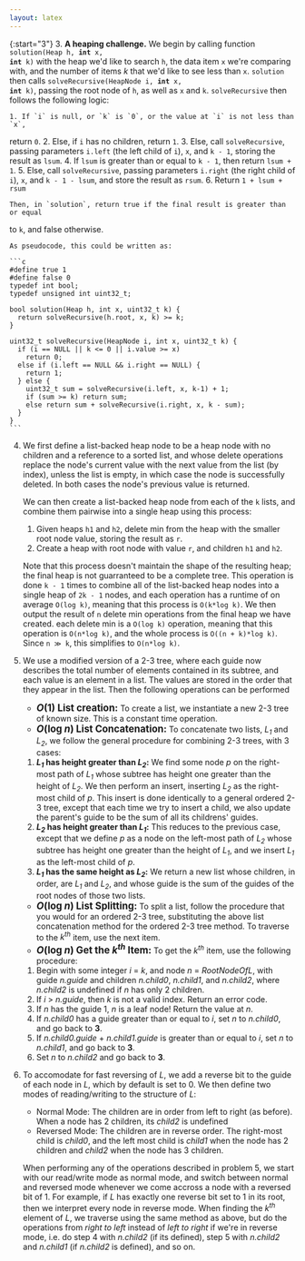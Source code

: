 ```yaml
---
layout: latex
---
```

{:start="3"}
3. **A heaping challenge.** We begin by calling function <code>solution(Heap h,
<strong>int</strong> x, <strong>int</strong> k)</code> with the heap we'd like
to search `h`, the data item `x` we're comparing with, and the number of items
*k* that we'd like to see less than `x`. `solution` then calls
<code>solveRecursive(HeapNode i, <strong>int</strong> x,
<strong>int</strong> k)</code>, passing the root node of `h`, as well as `x` and
`k`. `solveRecursive` then follows the following logic:

    1. If `i` is null, or `k` is `0`, or the value at `i` is not less than `x`,
return `0`.
    2. Else, if `i` has no children, return `1`.
    3. Else, call `solveRecursive`, passing parameters `i.left` (the left child
of `i`), `x`, and <code>k - 1</code>, storing the result as `lsum`.
    4. If `lsum` is greater than or equal to `k - 1`, then return `lsum + 1`.
    5. Else, call `solveRecursive`, passing parameters `i.right` (the right child
of `i`), `x`, and <code>k - 1 - lsum</code>, and store the result as `rsum`.
    6. Return `1 + lsum + rsum`


    Then, in `solution`, return true if the final result is greater than or equal
to `k`, and false otherwise.

    As pseudocode, this could be written as:

    ```c
    #define true 1
    #define false 0
    typedef int bool;
    typedef unsigned int uint32_t;

    bool solution(Heap h, int x, uint32_t k) {
      return solveRecursive(h.root, x, k) >= k;
    }

    uint32_t solveRecursive(HeapNode i, int x, uint32_t k) {
      if (i == NULL || k <= 0 || i.value >= x)
        return 0;
      else if (i.left == NULL && i.right == NULL) {
        return 1;
      } else {
        uint32_t sum = solveRecursive(i.left, x, k-1) + 1;
        if (sum >= k) return sum;
        else return sum + solveRecursive(i.right, x, k - sum);
      }
    }
    ```

4. We first define a list-backed heap node to be a heap node with no children and
a reference to a sorted list, and whose delete operations replace the node's current
value with the next value from the list (by index), unless the list is empty, in which
case the node is successfully deleted. In both cases the node's previous value is
returned.

    We can then create a list-backed heap node from each of the `k` lists, and combine
them pairwise into a single heap using this process:

    1. Given heaps `h1` and `h2`, delete min from the heap with the smaller root
node value, storing the result as `r`.
    2. Create a heap with root node with value `r`, and children `h1` and `h2`.

    Note that this process doesn't maintain the shape of the resulting heap; the final
heap is not guarranteed to be a complete tree. This operation is done `k - 1` times
to combine all of the list-backed heap nodes into a single heap of `2k - 1` nodes,
and each operation has a runtime of on average `O(log k)`, meaning that this process is
`O(k*log k)`. We then output the result of `n` delete min operations from the final
heap we have created. each delete min is a `O(log k)` operation, meaning that
this operation is `O(n*log k)`, and the whole process is `O((n + k)*log k)`.
Since <code>n &Gt; k</code>, this simplifies to `O(n*log k)`.

    <div class="page-break"></div>
5. We use a modified version of a 2-3 tree, where each guide now describes the total
number of elements contained in its subtree, and each value is an element in a list.
The values are stored in the order that they appear in the list. Then the following operations
can be performed

    - <big><strong><i>O</i>(1) List creation:</strong></big> To create a list, we instantiate a new 2-3 tree of
known size. This is a constant time operation.
    - <big><strong><i>O</i>(log <i>n</i>) List Concatenation:</strong></big> To concatenate two lists, <i>L<sub>1</sub></i>
and <i>L<sub>2</sub></i>, we follow the general procedure for combining 2-3
trees, with 3 cases:
    1. <b><i>L<sub>1</sub></i> has height greater than <i>L<sub>2</sub></i>:</b>
We find some node *p* on the right-most path of <i>L<sub>1</sub></i> whose
subtree has height one greater than the height of <i>L<sub>2</sub></i>. We then
perform an insert, inserting <i>L<sub>2</sub></i> as the right-most child of *p*.
This insert is done identically to a general ordered 2-3 tree, except that each time
we try to insert a child, we also update the parent's guide to be the sum of all
its childrens' guides.
    2. <b><i>L<sub>2</sub></i> has height greater than <i>L<sub>1</sub></i>:</b>
This reduces to the previous case, except that we define *p* as a node on the
left-most path of <i>L<sub>2</sub></i> whose subtree has height one greater than
the height of <i>L<sub>1</sub></i>, and we insert <i>L<sub>1</sub></i> as the
left-most child of *p*.
    3. <b><i>L<sub>1</sub></i> has the same height as <i>L<sub>2</sub></i>:</b>
We return a new list whose children, in order, are <i>L<sub>1</sub></i> and
<i>L<sub>2</sub></i>, and whose guide is the sum of the guides of the root nodes of
those two lists.

    - <big><strong><i>O</i>(log <i>n</i>) List Splitting:</strong></big> To split
a list, follow the procedure that you would for an ordered 2-3 tree, substituting
the above list concatenation method for the ordered 2-3 tree method. To traverse to
the <i>k<sup>th</sup></i> item, use the next item.
    - <big><strong><i>O</i>(log <i>n</i>) Get the <i>k<sup>th</sup></i> Item:</strong></big>
To get the <i>k<sup>th</sup></i> item, use the following procedure:
    1. Begin with some integer *i* = *k*, and node *n* = *RootNodeOfL*, with guide *n.guide* and children
*n.child0*, *n.child1*, and *n.child2*, where *n.child2* is undefined if *n* has only
2 children.
    2. If *i* > *n.guide*, then *k* is not a valid index. Return an error code.
    3. If *n* has the guide 1, *n* is a leaf node! Return the value at *n*.
    4. If *n.child0* has a guide greater than or equal to *i*, set *n* to *n.child0*, and go back to **3**.
    5. If *n.child0.guide* + *n.child1.guide* is greater than or equal to *i*, set *n* to *n.child1*, and go back to **3**.
    6. Set *n* to *n.child2* and go back to **3**.

    <div class="page-break"></div>
6. To accomodate for fast reversing of *L*, we add a reverse bit to the guide of each
node in *L*, which by default is set to 0. We then define two modes of reading/writing
to the structure of *L*:
    - Normal Mode: The children are in order from left to right (as before). When a node has 2 children,
its *child2* is undefined
    - Reversed Mode: The children are in reverse order. The right-most child is *child0*, and
the left most child is *child1* when the node has 2 children and *child2* when
the node has 3 children.

    When performing any of the operations described in problem 5, we start with our
read/write mode as normal mode, and switch between normal and reversed mode whenever
we come accross a node with a reversed bit of 1. For example, if *L* has exactly one
reverse bit set to 1 in its root, then we interpret every node in reverse mode.
When finding the <i>k<sup>th</sup></i> element of *L*, we traverse using the same
method as above, but do the operations from *right to left* instead of *left to right* if we're
in reverse mode, i.e. do step 4 with *n.child2* (if its defined), step 5 with *n.child2* and *n.child1*
(if *n.child2* is defined), and so on.
